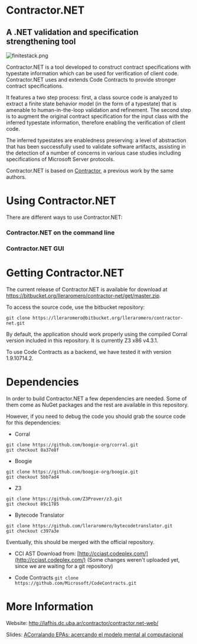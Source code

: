 # Contractor.NET
## A .NET validation and specification strengthening tool

![finitestack.png](https://bitbucket.org/repo/BxkMnd/images/3992330483-finitestack.png)

Contractor.NET is a tool developed to construct contract specifications with typestate information which can be used for verification of client code. Contractor.NET uses and extends Code Contracts to provide stronger contract specifications.

It features a two step process: first, a class source code is analyzed to extract a finite state behavior model (in the form of a typestate) that is amenable to human-in-the-loop validation and refinement. The second step is to augment the original contract specification for the input class with the inferred typestate information, therefore enabling the verification of client code.

The inferred typestates are enabledness preserving: a level of abstraction that has been successfully used to validate software artifacts, assisting in the detection of a number of concerns in various case studies including specifications of Microsoft Server protocols.

Contractor.NET is based on [Contractor](http://lafhis.dc.uba.ar/misc/contractor/Welcome.html), a previous work by the same authors.

# Using Contractor.NET

There are different ways to use Contractor.NET:

### Contractor.NET on the command line

### Contractor.NET GUI

# Getting Contractor.NET

The current release of Contractor.NET is available for download at 
<https://bitbucket.org/lleraromero/contractor-net/get/master.zip>.

To access the source code, use the bitbucket repository:

```git clone https://lleraromero@bitbucket.org/lleraromero/contractor-net.git```

By default, the application should work properly using the compiled Corral version included in this repository. It is currently Z3 x86 v4.3.1.

To use Code Contracts as a backend, we have tested it with version 1.9.10714.2.


# Dependencies 
In order to build Contractor.NET a few dependencies are needed. Some of them come as NuGet packages and the rest are available in this repository.

However, if you need to debug the code you should grab the source code for this dependencies:

* Corral
```
git clone https://github.com/boogie-org/corral.git
git checkout 0a37e8f
```

* Boogie
```
git clone https://github.com/boogie-org/boogie.git
git checkout 5bb7ad4
```

* Z3
```
git clone https://github.com/Z3Prover/z3.git
git checkout 89c1785
```

* Bytecode Translator
```
git clone https://github.com/lleraromero/bytecodetranslator.git
git checkout c397a3e
```
Eventually, this should be merged with the official repository.

* CCI AST
Download from: [http://cciast.codeplex.com/](http://cciast.codeplex.com/) (Some changes weren't uploaded yet, since we are waiting for a git repository)

* Code Contracts
```git clone https://github.com/Microsoft/CodeContracts.git```

# More Information
Website: http://lafhis.dc.uba.ar/contractor/contractor.net-web/

Slides: [ACorralando EPAs: acercando el modelo mental al computacional](https://speakerdeck.com/lleraromero/acorralando-epas-acercando-el-modelo-mental-al-computacional)